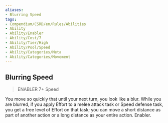 ```yaml
---
aliases:
- Blurring Speed
tags:
- Compendium/CSRD/en/Rules/Abilities
- Ability
- Ability/Enabler
- Ability/Cost/7
- Ability/Tier/High
- Ability/Pool/Speed
- Ability/Categories/Meta
- Ability/Categories/Movement
---
```


  
## Blurring Speed  
>ENABLER 7+  Speed  
  
You move so quickly that until your next turn, you look like a blur. While you are blurred, if you apply Effort to a melee attack task or Speed defense task, you get a free level of Effort on that task; you can move a short distance as part of another action or a long distance as your entire action. Enabler.